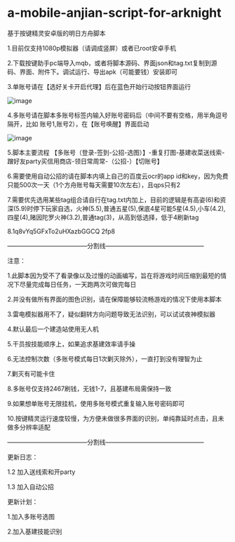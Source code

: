 # a-mobile-anjian-script-for-arknight
基于按键精灵安卓版的明日方舟脚本

1.目前仅支持1080p模拟器（请调成竖屏）或者已root安卓手机

2.下载按键助手pc端导入mqb，或者将脚本源码、界面json和tag.txt复制到源码、界面、附件下。调试运行、导出apk（可能要钱）安装即可

3.单账号请在【选好关卡开启代理】后在蓝色开始行动按钮界面运行

![image](https://github.com/Lancarus/a-mobile-anjian-script-for-arknight/blob/master/img/1.png)

4.多账号请在脚本多账号标签内输入好账号密码后（中间不要有空格，用半角逗号隔开，比如  账号1,账号2），在【账号唤醒】界面启动

![image](https://github.com/Lancarus/a-mobile-anjian-script-for-arknight/blob/master/img/2.png)

5.脚本主要流程 【多账号（登录-签到-公招-选图）】-重复打图-基建收菜送线索-蹭好友party买信用商店-领日常周常-（公招-）【切账号】

6.需要使用自动公招的请在脚本内填上自己的百度云ocr的app id和key，因为免费只能500次一天（1个方舟账号每天需要10次左右），且qps只有2

7.需要优先选用某些tag组合请自行在tag.txt内加上，目前的逻辑是有高姿(6)和资深(5.9)时停下玩家自选，火神(5.5),普通五星(5),保底4星可能5星(4.5),小车(4.2),四星(4),赌因陀罗火神(3.2),普通tag(3)，从高到低选择，低于4刷新tag

8.1q8vYq5GFxTo2uHXazbGGCQ 2fp8 

—————————————分割线————————————————

注意：

1.此脚本因为受不了看录像以及过慢的动画编写，旨在将游戏时间压缩到最短的情况下尽量完成每日任务，一天跑两次可做完每日

2.并没有做所有界面的图色识别，请在保障能够较流畅游戏的情况下使用本脚本

3.雷电模拟器用不了，疑似翻转方向问题导致无法识别，可以试试夜神模拟器

4.默认最后一个建造站使用无人机

5.干员按技能顺序上，如果追求基建效率请手操

6.无法控制次数（多账号模式每日1次剿灭除外），一直打到没有理智为止

7.剿灭有可能卡住

8.多账号仅支持2467刷钱，无钱1-7，且基建布局需保持一致

9.如果想单账号无限挂机，使用多账号模式重复输入账号密码即可

10.按键精灵运行速度较慢，为方便未做很多界面的识别，单纯靠延时点击，且未做多分辨率适配

—————————————分割线————————————————

更新日志：

1.2 加入送线索和开party

1.3 加入自动公招

更新计划：

1.加入多账号选图

2.加入基建技能识别
